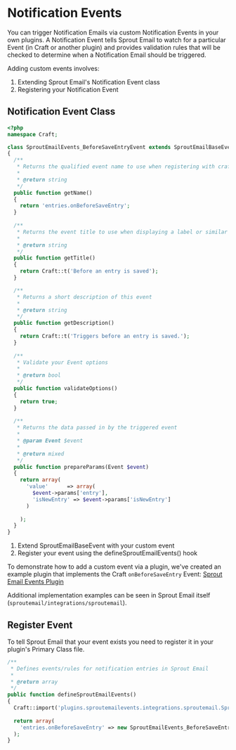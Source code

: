 # Notification Events

You can trigger Notification Emails via custom Notification Events in your own plugins. A Notification Event tells Sprout Email to watch for a particular Event (in Craft or another plugin) and provides validation rules that will be checked to determine when a Notification Email should be triggered.

Adding custom events involves:

1. Extending Sprout Email's Notification Event class
2. Registering your Notification Event

## Notification Event Class

``` php
<?php
namespace Craft;

class SproutEmailEvents_BeforeSaveEntryEvent extends SproutEmailBaseEvent
{
  /**
   * Returns the qualified event name to use when registering with craft()->on
   * 
   * @return string
   */
  public function getName()
  {
    return 'entries.onBeforeSaveEntry';
  }
  
  /**
   * Returns the event title to use when displaying a label or similar use case
   *
   * @return string
   */
  public function getTitle()
  {
    return Craft::t('Before an entry is saved');
  }

  /**
   * Returns a short description of this event
   *
   * @return string
   */
  public function getDescription()
  {
    return Craft::t('Triggers before an entry is saved.');
  }
  
  /**
   * Validate your Event options
   *
   * @return bool
   */
  public function validateOptions()
  {
    return true;
  }
  
  /**
   * Returns the data passed in by the triggered event
   *
   * @param Event $event
   *
   * @return mixed
   */
  public function prepareParams(Event $event)
  {
    return array(
      'value'      => array(
        $event->params['entry'],
        'isNewEntry' => $event->params['isNewEntry']
      )
  
    );
  }
}
```

1. Extend SproutEmailBaseEvent with your custom event
2. Register your event using the defineSproutEmailEvents() hook

To demonstrate how to add a custom event via a plugin, we've created an example plugin that implements the Craft `onBeforeSaveEntry` Event: [Sprout Email Events Plugin](https://s3.amazonaws.com/sprout.barrelstrengthdesign.com-assets/content/docs/sproutemailevents.zip)

Additional implementation examples can be seen in Sprout Email itself (`sproutemail/integrations/sproutemail`).

## Register Event

To tell Sprout Email that your event exists you need to register it in your plugin's Primary Class file.

``` php
/**
 * Defines events/rules for notification entries in Sprout Email
 *
 * @return array
 */
public function defineSproutEmailEvents()
{
  Craft::import('plugins.sproutemailevents.integrations.sproutemail.SproutEmailEvents_BeforeSaveEntryEvent');
  
  return array(
    'entries.onBeforeSaveEntry' => new SproutEmailEvents_BeforeSaveEntryEvent()
  );
}
```